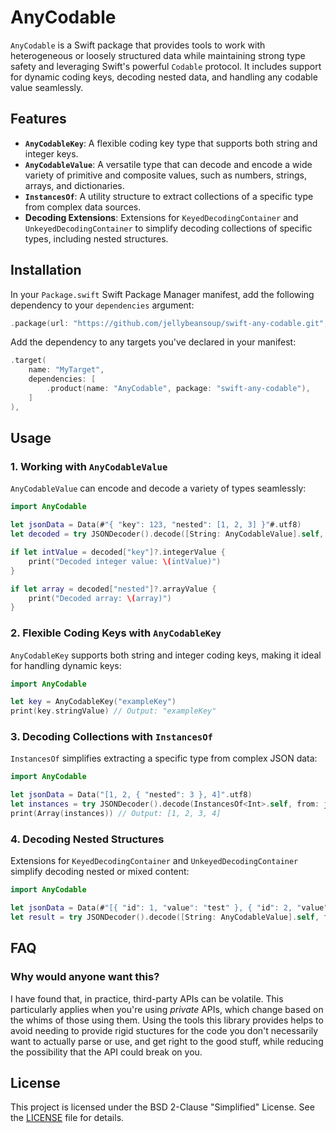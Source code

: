 # AnyCodable

`AnyCodable` is a Swift package that provides tools to work with heterogeneous or loosely structured data while maintaining strong type safety and leveraging Swift's powerful `Codable` protocol. It includes support for dynamic coding keys, decoding nested data, and handling any codable value seamlessly.

## Features

- **`AnyCodableKey`**: A flexible coding key type that supports both string and integer keys.
- **`AnyCodableValue`**: A versatile type that can decode and encode a wide variety of primitive and composite values, such as numbers, strings, arrays, and dictionaries.
- **`InstancesOf`**: A utility structure to extract collections of a specific type from complex data sources.
- **Decoding Extensions**: Extensions for `KeyedDecodingContainer` and `UnkeyedDecodingContainer` to simplify decoding collections of specific types, including nested structures.

## Installation

In your `Package.swift` Swift Package Manager manifest, add the following dependency to your `dependencies` argument:

```swift
.package(url: "https://github.com/jellybeansoup/swift-any-codable.git", from: "1.0.0"),
```

Add the dependency to any targets you've declared in your manifest:

```swift
.target(
    name: "MyTarget", 
    dependencies: [
        .product(name: "AnyCodable", package: "swift-any-codable"),
    ]
),
```

## Usage

### 1. Working with `AnyCodableValue`

`AnyCodableValue` can encode and decode a variety of types seamlessly:

```swift
import AnyCodable

let jsonData = Data(#"{ "key": 123, "nested": [1, 2, 3] }"#.utf8)
let decoded = try JSONDecoder().decode([String: AnyCodableValue].self, from: jsonData)

if let intValue = decoded["key"]?.integerValue {
    print("Decoded integer value: \(intValue)")
}

if let array = decoded["nested"]?.arrayValue {
    print("Decoded array: \(array)")
}
```

### 2. Flexible Coding Keys with `AnyCodableKey`

`AnyCodableKey` supports both string and integer coding keys, making it ideal for handling dynamic keys:

```swift
import AnyCodable

let key = AnyCodableKey("exampleKey")
print(key.stringValue) // Output: "exampleKey"
```

### 3. Decoding Collections with `InstancesOf`

`InstancesOf` simplifies extracting a specific type from complex JSON data:

```swift
import AnyCodable

let jsonData = Data("[1, 2, { "nested": 3 }, 4]".utf8)
let instances = try JSONDecoder().decode(InstancesOf<Int>.self, from: jsonData)
print(Array(instances)) // Output: [1, 2, 3, 4]
```

### 4. Decoding Nested Structures

Extensions for `KeyedDecodingContainer` and `UnkeyedDecodingContainer` simplify decoding nested or mixed content:

```swift
import AnyCodable

let jsonData = Data(#"[{ "id": 1, "value": "test" }, { "id": 2, "value": "example" }]"#.utf8)
let result = try JSONDecoder().decode([String: AnyCodableValue].self, from: jsonData)
```

## FAQ

### Why would anyone want this?

I have found that, in practice, third-party APIs can be volatile. This particularly applies when you're using _private_ APIs, which change based on the whims of those using them. Using the tools this library provides helps to avoid needing to provide rigid stuctures for the code you don't necessarily want to actually parse or use, and get right to the good stuff, while reducing the possibility that the API could break on you.  

## License

This project is licensed under the BSD 2-Clause "Simplified" License. See the [LICENSE](LICENSE) file for details.
